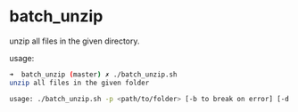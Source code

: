 # batch_unzip

unzip all files in the given directory.

usage:

~~~bash
➜  batch_unzip (master) ✗ ./batch_unzip.sh
unzip all files in the given folder

usage: ./batch_unzip.sh -p <path/to/folder> [-b to break on error] [-d to delete source zips] [-t to test run]
~~~

